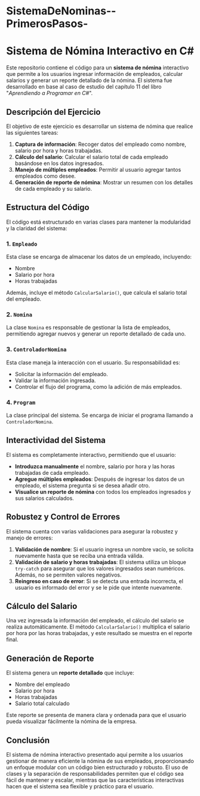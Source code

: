 # SistemaDeNominas--PrimerosPasos-

# Sistema de Nómina Interactivo en C#

Este repositorio contiene el código para un **sistema de nómina** interactivo que permite a los usuarios ingresar información de empleados, calcular salarios y generar un reporte detallado de la nómina. El sistema fue desarrollado en base al caso de estudio del capítulo 11 del libro "*Aprendiendo a Programar en C#*".

## Descripción del Ejercicio

El objetivo de este ejercicio es desarrollar un sistema de nómina que realice las siguientes tareas:

1. **Captura de información**: Recoger datos del empleado como nombre, salario por hora y horas trabajadas.
2. **Cálculo del salario**: Calcular el salario total de cada empleado basándose en los datos ingresados.
3. **Manejo de múltiples empleados**: Permitir al usuario agregar tantos empleados como desee.
4. **Generación de reporte de nómina**: Mostrar un resumen con los detalles de cada empleado y su salario.

## Estructura del Código

El código está estructurado en varias clases para mantener la modularidad y la claridad del sistema:

### 1. `Empleado`
Esta clase se encarga de almacenar los datos de un empleado, incluyendo:
- Nombre
- Salario por hora
- Horas trabajadas

Además, incluye el método `CalcularSalario()`, que calcula el salario total del empleado.

### 2. `Nomina`
La clase `Nomina` es responsable de gestionar la lista de empleados, permitiendo agregar nuevos y generar un reporte detallado de cada uno.

### 3. `ControladorNomina`
Esta clase maneja la interacción con el usuario. Su responsabilidad es:
- Solicitar la información del empleado.
- Validar la información ingresada.
- Controlar el flujo del programa, como la adición de más empleados.

### 4. `Program`
La clase principal del sistema. Se encarga de iniciar el programa llamando a `ControladorNomina`.

## Interactividad del Sistema

El sistema es completamente interactivo, permitiendo que el usuario:
- **Introduzca manualmente** el nombre, salario por hora y las horas trabajadas de cada empleado.
- **Agregue múltiples empleados**: Después de ingresar los datos de un empleado, el sistema pregunta si se desea añadir otro.
- **Visualice un reporte de nómina** con todos los empleados ingresados y sus salarios calculados.

## Robustez y Control de Errores

El sistema cuenta con varias validaciones para asegurar la robustez y manejo de errores:

1. **Validación de nombre**: Si el usuario ingresa un nombre vacío, se solicita nuevamente hasta que se reciba una entrada válida.
2. **Validación de salario y horas trabajadas**: El sistema utiliza un bloque `try-catch` para asegurar que los valores ingresados sean numéricos. Además, no se permiten valores negativos.
3. **Reingreso en caso de error**: Si se detecta una entrada incorrecta, el usuario es informado del error y se le pide que intente nuevamente.

## Cálculo del Salario

Una vez ingresada la información del empleado, el cálculo del salario se realiza automáticamente. El método `CalcularSalario()` multiplica el salario por hora por las horas trabajadas, y este resultado se muestra en el reporte final.

## Generación de Reporte

El sistema genera un **reporte detallado** que incluye:
- Nombre del empleado
- Salario por hora
- Horas trabajadas
- Salario total calculado

Este reporte se presenta de manera clara y ordenada para que el usuario pueda visualizar fácilmente la nómina de la empresa.

## Conclusión

El sistema de nómina interactivo presentado aquí permite a los usuarios gestionar de manera eficiente la nómina de sus empleados, proporcionando un enfoque modular con un código bien estructurado y robusto. El uso de clases y la separación de responsabilidades permiten que el código sea fácil de mantener y escalar, mientras que las características interactivas hacen que el sistema sea flexible y práctico para el usuario.
